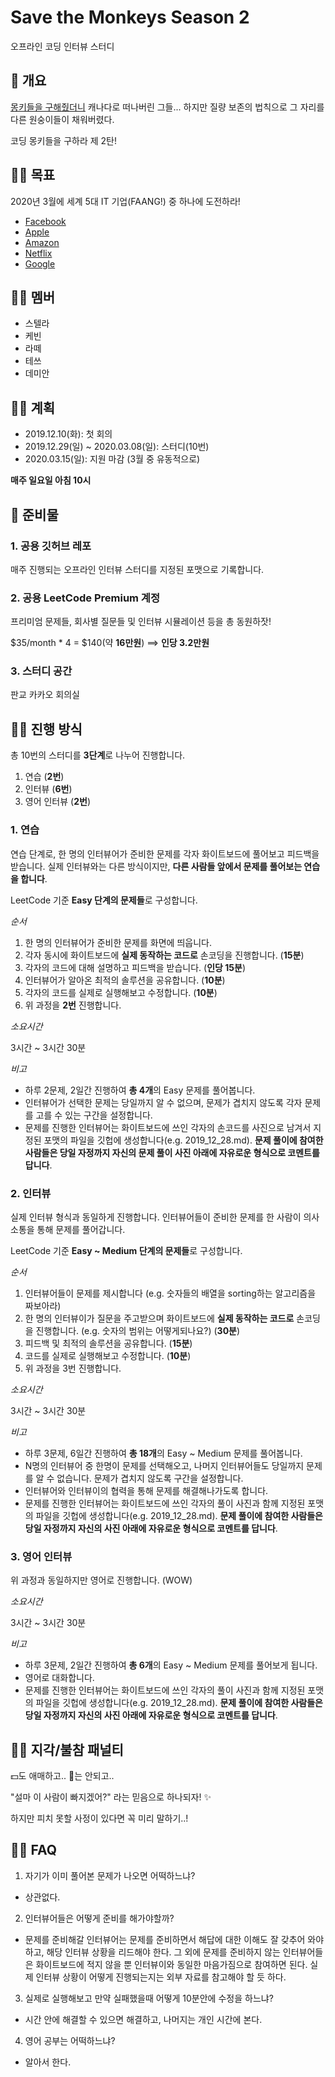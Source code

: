 # Save the Monkeys Season 2

오프라인 코딩 인터뷰 스터디

## 🐶 개요 
[몽키들을 구해줬더니](https://github.com/monkeys-code/save-the-monkey) 캐나다로 떠나버린 그들...
하지만 질량 보존의 법칙으로 그 자리를 다른 원숭이들이 채워버렸다.

코딩 몽키들을 구하라 제 2탄!

## 🤹‍♂️ 목표

2020년 3월에 세계 5대 IT 기업(FAANG!) 중 하나에 도전하라!

- [Facebook](https://www.facebook.com/careers/)
- [Apple](https://www.apple.com/jobs/us/)
- [Amazon](https://www.amazon.jobs/)
- [Netflix](https://jobs.netflix.com/)
- [Google](https://careers.google.com/jobs/)

## 🙋‍♀️ 멤버

- 스텔라
- 케빈
- 라떼
- 테쓰
- 데미안

## 👨‍🚒 계획

- 2019.12.10(화): 첫 회의
- 2019.12.29(일) ~ 2020.03.08(일): 스터디(10번)
- 2020.03.15(일): 지원 마감 (3월 중 유동적으로)

**매주 일요일 아침 10시**

## 👘 준비물

### 1. 공용 깃허브 레포

매주 진행되는 오프라인 인터뷰 스터디를 지정된 포맷으로 기록합니다.

### 2. 공용 LeetCode Premium 계정

프리미엄 문제들, 회사별 질문들 및 인터뷰 시뮬레이션 등을 총 동원하잣!

$35/month * 4 = $140(약 **16만원**) ==> **인당 3.2만원**

### 3. 스터디 공간

판교 카카오 회의실

## 👨‍🎨 진행 방식

총 10번의 스터디를 **3단계**로 나누어 진행합니다.

1. 연습 (**2번**)
2. 인터뷰 (**6번**)
3. 영어 인터뷰 (**2번**)

### 1. 연습

연습 단계로, 한 명의 인터뷰어가 준비한 문제를 각자 화이트보드에 풀어보고 피드백을 받습니다.
실제 인터뷰와는 다른 방식이지만, **다른 사람들 앞에서 문제를 풀어보는 연습을 합니다**.

LeetCode 기준 **Easy 단계의 문제들**로 구성합니다.

*순서*

1. 한 명의 인터뷰어가 준비한 문제를 화면에 띄웁니다.
2. 각자 동시에 화이트보드에 **실제 동작하는 코드로** 손코딩을 진행합니다. (**15분**)
3. 각자의 코드에 대해 설명하고 피드백을 받습니다. (**인당 15분**)
4. 인터뷰어가 알아온 최적의 솔루션을 공유합니다. (**10분**)
5. 각자의 코드를 실제로 실행해보고 수정합니다. (**10분**)
6. 위 과정을 **2번** 진행합니다.

*소요시간*

3시간 ~ 3시간 30분

*비고*

- 하루 2문제, 2일간 진행하여 **총 4개**의 Easy 문제를 풀어봅니다.
- 인터뷰어가 선택한 문제는 당일까지 알 수 없으며, 문제가 겹치지 않도록 각자 문제를 고를 수 있는 구간을 설정합니다.
- 문제를 진행한 인터뷰어는 화이트보드에 쓰인 각자의 손코드를 사진으로 남겨서 지정된 포맷의 파일을 깃헙에 생성합니다(e.g. 2019_12_28.md). **문제 풀이에 참여한 사람들은 당일 자정까지 자신의 문제 풀이 사진 아래에 자유로운 형식으로 코멘트를 답니다**.

### 2. 인터뷰

실제 인터뷰 형식과 동일하게 진행합니다.
인터뷰어들이 준비한 문제를 한 사람이 의사소통을 통해 문제를 풀어갑니다.

LeetCode 기준 **Easy ~ Medium 단계의 문제들**로 구성합니다.

*순서*

1. 인터뷰어들이 문제를 제시합니다 (e.g. 숫자들의 배열을 sorting하는 알고리즘을 짜보아라)
2. 한 명의 인터뷰이가 질문을 주고받으며 화이트보드에 **실제 동작하는 코드로** 손코딩을 진행합니다. (e.g. 숫자의 범위는 어떻게되나요?) (**30분**)
3. 피드백 및 최적의 솔루션을 공유합니다. (**15분**)
4. 코드를 실제로 실행해보고 수정합니다. (**10분**)
5. 위 과정을 3번 진행합니다.

*소요시간*
 
3시간 ~ 3시간 30분

*비고*

- 하루 3문제, 6일간 진행하여 **총 18개**의 Easy ~ Medium 문제를 풀어봅니다.
- N명의 인터뷰어 중 한명이 문제를 선택해오고, 나머지 인터뷰어들도 당일까지 문제를 알 수 없습니다. 문제가 겹치지 않도록 구간을 설정합니다.
- 인터뷰어와 인터뷰이의 협력을 통해 문제를 해결해나가도록 합니다.
- 문제를 진행한 인터뷰어는 화이트보드에 쓰인 각자의 풀이 사진과 함께 지정된 포맷의 파일을 깃헙에 생성합니다(e.g. 2019_12_28.md). **문제 풀이에 참여한 사람들은 당일 자정까지 자신의 사진 아래에 자유로운 형식으로 코멘트를 답니다**.

### 3. 영어 인터뷰

위 과정과 동일하지만 영어로 진행합니다. (WOW)

*소요시간*

3시간 ~ 3시간 30분

*비고*

- 하루 3문제, 2일간 진행하여 **총 6개**의 Easy ~ Medium 문제를 풀어보게 됩니다.
- 영어로 대화합니다.
- 문제를 진행한 인터뷰어는 화이트보드에 쓰인 각자의 풀이 사진과 함께 지정된 포맷의 파일을 깃헙에 생성합니다(e.g. 2019_12_28.md). **문제 풀이에 참여한 사람들은 당일 자정까지 자신의 사진 아래에 자유로운 형식으로 코멘트를 답니다**.

## 💆‍♂️ 지각/불참 패널티

💵도 애매하고.. 🏒는 안되고..

"설마 이 사람이 빠지겠어?" 라는 믿음으로 하나되자! ✨

하지만 피치 못할 사정이 있다면 꼭 미리 말하기..!

## 👨‍🏫 FAQ

1. 자기가 이미 풀어본 문제가 나오면 어떡하느냐?

- 상관없다.

2. 인터뷰어들은 어떻게 준비를 해가야할까?

- 문제를 준비해갈 인터뷰어는 문제를 준비하면서 해답에 대한 이해도 잘 갖추어 와야 하고, 해당 인터뷰 상황을 리드해야 한다.
그 외에 문제를 준비하지 않는 인터뷰어들은 화이트보드에 적지 않을 뿐 인터뷰이와 동일한 마음가짐으로 참여하면 된다.
실제 인터뷰 상황이 어떻게 진행되는지는 외부 자료를 참고해야 할 듯 하다.

3. 실제로 실행해보고 만약 실패했을때 어떻게 10분안에 수정을 하느냐?

- 시간 안에 해결할 수 있으면 해결하고, 나머지는 개인 시간에 본다.

4. 영어 공부는 어떡하느냐?

- 알아서 한다.
